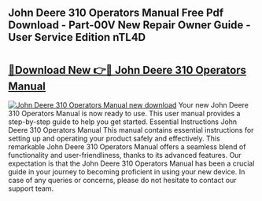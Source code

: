 ## John Deere 310 Operators Manual Free Pdf Download - Part-00V New Repair Owner Guide - User Service Edition nTL4D

# <h2><a href="http://bc87854.oget.top/?id=John+Deere+310+Operators+Manual">🔗Download New 👉🔴 John Deere 310 Operators Manual</a></h2>

[![John Deere 310 Operators Manual new download](https://i.imgur.com/5g1atiW.png)](http://bc87854.oget.top/?id=John+Deere+310+Operators+Manual)
Your new John Deere 310 Operators Manual is now ready to use. This user manual provides a step-by-step guide to help you get started. Essential Instructions John Deere 310 Operators Manual This manual contains essential instructions for setting up and operating your product safely and effectively. This remarkable John Deere 310 Operators Manual offers a seamless blend of functionality and user-friendliness, thanks to its advanced features. Our expectation is that the John Deere 310 Operators Manual has been a crucial guide in your journey to becoming proficient in using your new device. In case of any queries or concerns, please do not hesitate to contact our support team.
